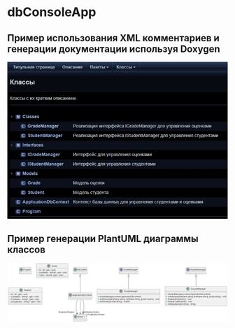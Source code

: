 # dbConsoleApp
## Пример использования XML комментариев и генерации документации используя Doxygen
![doxygen](./img/doxygen.png)
## Пример генерации PlantUML диаграммы классов
![plant UML diagram](./img/plantuml/include/include.png)